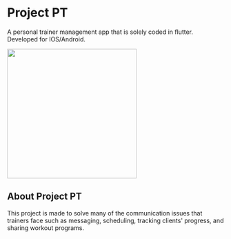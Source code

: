 # Project PT

A personal trainer management app that is solely coded in flutter. Developed for IOS/Android.

<img src="https://imgur.com/a/txse0RP" height="300" />

## About Project PT

This project is made to solve many of the communication issues that trainers face such as messaging, scheduling, tracking clients' progress, and sharing workout programs.
